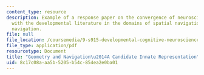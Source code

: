 ```yaml
---
content_type: resource
description: Example of a response paper on the convergence of neuroscience literature
  with the developmental literature in the domains of spatial navigation and geometry-based
  navigation.
file: null
file_location: /coursemedia/9-s915-developmental-cognitive-neuroscience-spring-2012/8c17c08aaa5b5205b54c854ea2e0ba01_MIT9_S915S12_sample_wk2.pdf
file_type: application/pdf
resourcetype: Document
title: "Geometry and Navigation\u2014A Candidate Innate Representation"
uid: 8c17c08a-aa5b-5205-b54c-854ea2e0ba01
---
```

